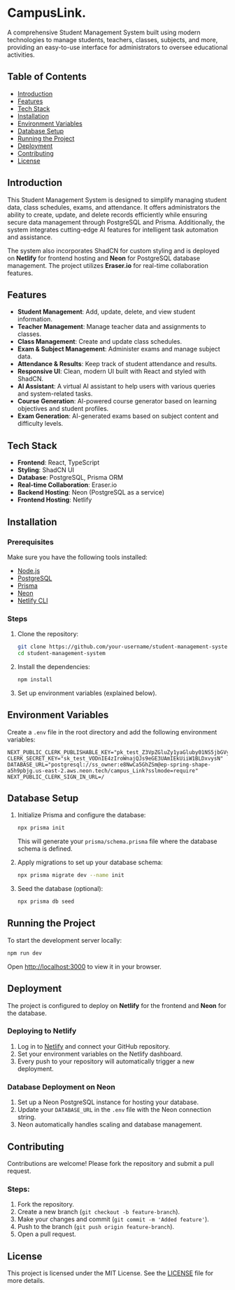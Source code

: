 # CampusLink.

A comprehensive Student Management System built using modern technologies to manage students, teachers, classes, subjects, and more, providing an easy-to-use interface for administrators to oversee educational activities.

## Table of Contents

- [Introduction](#introduction)
- [Features](#features)
- [Tech Stack](#tech-stack)
- [Installation](#installation)
- [Environment Variables](#environment-variables)
- [Database Setup](#database-setup)
- [Running the Project](#running-the-project)
- [Deployment](#deployment)
- [Contributing](#contributing)
- [License](#license)

## Introduction

This Student Management System is designed to simplify managing student data, class schedules, exams, and attendance. It offers administrators the ability to create, update, and delete records efficiently while ensuring secure data management through PostgreSQL and Prisma. Additionally, the system integrates cutting-edge AI features for intelligent task automation and assistance.

The system also incorporates ShadCN for custom styling and is deployed on **Netlify** for frontend hosting and **Neon** for PostgreSQL database management. The project utilizes **Eraser.io** for real-time collaboration features.

## Features

- **Student Management**: Add, update, delete, and view student information.
- **Teacher Management**: Manage teacher data and assignments to classes.
- **Class Management**: Create and update class schedules.
- **Exam & Subject Management**: Administer exams and manage subject data.
- **Attendance & Results**: Keep track of student attendance and results.
- **Responsive UI**: Clean, modern UI built with React and styled with ShadCN.
- **AI Assistant**: A virtual AI assistant to help users with various queries and system-related tasks.
- **Course Generation**: AI-powered course generator based on learning objectives and student profiles.
- **Exam Generation**: AI-generated exams based on subject content and difficulty levels.



## Tech Stack

- **Frontend**: React, TypeScript
- **Styling**: ShadCN UI
- **Database**: PostgreSQL, Prisma ORM
- **Real-time Collaboration**: Eraser.io
- **Backend Hosting**: Neon (PostgreSQL as a service)
- **Frontend Hosting**: Netlify

## Installation

### Prerequisites

Make sure you have the following tools installed:

- [Node.js](https://nodejs.org/)
- [PostgreSQL](https://www.postgresql.org/)
- [Prisma](https://www.prisma.io/)
- [Neon](https://neon.tech/)
- [Netlify CLI](https://docs.netlify.com/cli/get-started/)

### Steps

1. Clone the repository:

   ```bash
   git clone https://github.com/your-username/student-management-system.git
   cd student-management-system
   ```

2. Install the dependencies:

   ```bash
   npm install
   ```

3. Set up environment variables (explained below).

## Environment Variables

Create a `.env` file in the root directory and add the following environment variables:

```env
NEXT_PUBLIC_CLERK_PUBLISHABLE_KEY="pk_test_Z3VpZGluZy1yaGluby01NS5jbGVyay5hY2NvdW50cy5kZXYk"
CLERK_SECRET_KEY="sk_test_VODnIE4zIroWnajQJs9eGE3UAmIEkUiiW1BLDxvysN"
DATABASE_URL="postgresql://ss_owner:e8NwCa5GhZSm@ep-spring-shape-a5h9pbjg.us-east-2.aws.neon.tech/campus_Link?sslmode=require"
NEXT_PUBLIC_CLERK_SIGN_IN_URL=/
```
## Database Setup

1. Initialize Prisma and configure the database:

   ```bash
   npx prisma init
   ```

   This will generate your `prisma/schema.prisma` file where the database schema is defined.

2. Apply migrations to set up your database schema:

   ```bash
   npx prisma migrate dev --name init
   ```

3. Seed the database (optional):

   ```bash
   npx prisma db seed
   ```

## Running the Project

To start the development server locally:

```bash
npm run dev
```

Open [http://localhost:3000](http://localhost:3000) to view it in your browser.

## Deployment

The project is configured to deploy on **Netlify** for the frontend and **Neon** for the database.

### Deploying to Netlify

1. Log in to [Netlify](https://netlify.com) and connect your GitHub repository.
2. Set your environment variables on the Netlify dashboard.
3. Every push to your repository will automatically trigger a new deployment.

### Database Deployment on Neon

1. Set up a Neon PostgreSQL instance for hosting your database.
2. Update your `DATABASE_URL` in the `.env` file with the Neon connection string.
3. Neon automatically handles scaling and database management.

## Contributing

Contributions are welcome! Please fork the repository and submit a pull request.

### Steps:

1. Fork the repository.
2. Create a new branch (`git checkout -b feature-branch`).
3. Make your changes and commit (`git commit -m 'Added feature'`).
4. Push to the branch (`git push origin feature-branch`).
5. Open a pull request.

## License

This project is licensed under the MIT License. See the [LICENSE](./LICENSE) file for more details.



